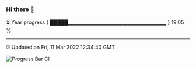 ### Hi there 👋

⏳ Year progress { █████▁▁▁▁▁▁▁▁▁▁▁▁▁▁▁▁▁▁▁▁▁▁▁▁▁ } 19.05 %

---

⏰ Updated on Fri, 11 Mar 2022 12:34:40 GMT

![Progress Bar CI](https://github.com/ZhaoGui/ZhaoGui/workflows/Progress%20Bar%20CI/badge.svg)
